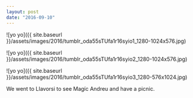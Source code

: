 ```yaml
---
layout: post
date: "2016-09-10"
---
```


![yo yo]({{ site.baseurl }}/assets/images/2016/tumblr_oda55sTUfa1r16syio1_1280-1024x576.jpg)

![yo yo]({{ site.baseurl }}/assets/images/2016/tumblr_oda55sTUfa1r16syio2_1280-1024x576.jpg)

![yo yo]({{ site.baseurl }}/assets/images/2016/tumblr_oda55sTUfa1r16syio3_1280-576x1024.jpg)

We went to Llavorsi to see Magíc Andreu and have a picnic.
